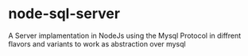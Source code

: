 # node-sql-server
A Server implamentation in NodeJs using the Mysql Protocol in diffrent flavors and variants to work as abstraction over mysql
